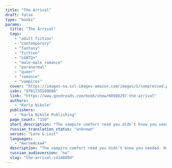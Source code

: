 ```yaml
---
title: "The Arrival"
draft: false
type: "books"
params:
  title: "The Arrival"
  tags:
    - "adult fiction"
    - "contemporary"
    - "fantasy"
    - "fiction"
    - "LGBTQ+"
    - "male-male romance"
    - "paranormal"
    - "queer"
    - "romance"
    - "vampires"
  cover: "https://images-na.ssl-images-amazon.com/images/S/compressed.photo.goodreads.com/books/1651335853i/60908297.jpg"
  isbn: "9781735589886"
  link: "https://www.goodreads.com/book/show/60908297-the-arrival"
  authors:
    - "Karla Nikole"
  publishers:
    - "Karla Nikole Publishing"
  page_count: "150"
  short_description: "The vampire comfort read you didn’t know you needed. Nino and Haruka are starting their family with the pending arrival of a new baby, but it’s freaking Nino out a little."
  russian_translation_status: "unknown"
  series: "Lore & Lust"
  languages:
    - "Английский"
  description: "The vampire comfort read you didn’t know you needed. Nino and Haruka are starting their family with the pending arrival of a new baby, but it’s freaking Nino out a little. Old wounds and complicated familial relationships come to a head, and the two vampires must work together to smooth things out before they become fathers. The Arrival is the first Lore and Lust novella and follows the perspective of Nino and Haruka across the span of Lore and Lust Book Three: The Awakening, and beyond."
  russian_audioversion: "no"
  slug: "the-arrival-cd14889d"
---
```

